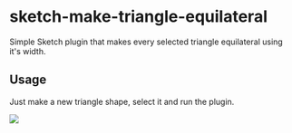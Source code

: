 # sketch-make-triangle-equilateral
Simple Sketch plugin that makes every selected triangle equilateral using it's width.

## Usage
Just make a new triangle shape, select it and run the plugin.

![](http://i.dbv.ae/gsAS/Screen%20Recording%202016-08-04%20at%2002.36%20PM.gif)
